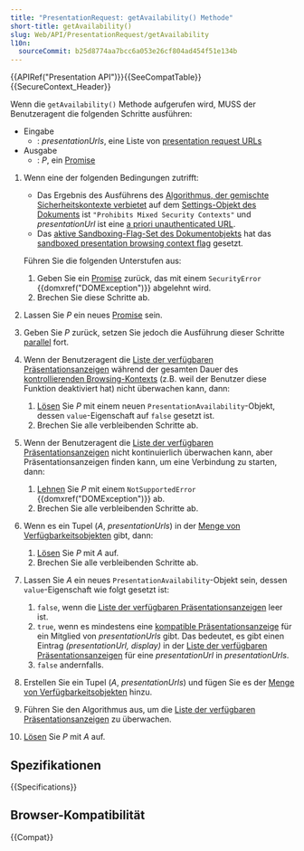 ```yaml
---
title: "PresentationRequest: getAvailability() Methode"
short-title: getAvailability()
slug: Web/API/PresentationRequest/getAvailability
l10n:
  sourceCommit: b25d8774aa7bcc6a053e26cf804ad454f51e134b
---
```


{{APIRef("Presentation API")}}{{SeeCompatTable}}{{SecureContext_Header}}

Wenn die `getAvailability()` Methode aufgerufen wird, MUSS der Benutzeragent die folgenden Schritte ausführen:

- Eingabe
  - : _presentationUrls_, eine Liste von [presentation request URLs](https://www.w3.org/TR/presentation-api/#dfn-presentation-request-urls)
- Ausgabe
  - : _P_, ein [Promise](https://www.w3.org/TR/presentation-api/#dfn-promise)

1. Wenn eine der folgenden Bedingungen zutrifft:

   - Das Ergebnis des Ausführens des [Algorithmus, der gemischte Sicherheitskontexte verbietet](https://www.w3.org/TR/presentation-api/#dfn-prohibits-mixed-security-contexts-algorithm) auf dem [Settings-Objekt des Dokuments](https://www.w3.org/TR/presentation-api/#dfn-settings-object) ist `"Prohibits Mixed Security Contexts"` und _presentationUrl_ ist eine [a priori unauthenticated URL](https://www.w3.org/TR/presentation-api/#dfn-a-priori-unauthenticated-url).
   - Das [aktive Sandboxing-Flag-Set des Dokumentobjekts](https://www.w3.org/TR/presentation-api/#dfn-active-sandboxing-flag-set) hat das [sandboxed presentation browsing context flag](https://www.w3.org/TR/presentation-api/#sandboxed-presentation-browsing-context-flag) gesetzt.

   Führen Sie die folgenden Unterstufen aus:

   1. Geben Sie ein [Promise](https://www.w3.org/TR/presentation-api/#dfn-promise) zurück, das mit einem `SecurityError` {{domxref("DOMException")}} abgelehnt wird.
   2. Brechen Sie diese Schritte ab.

2. Lassen Sie _P_ ein neues [Promise](https://www.w3.org/TR/presentation-api/#dfn-promise) sein.
3. Geben Sie _P_ zurück, setzen Sie jedoch die Ausführung dieser Schritte [parallel](https://www.w3.org/TR/presentation-api/#dfn-in-parallel) fort.
4. Wenn der Benutzeragent die [Liste der verfügbaren Präsentationsanzeigen](https://www.w3.org/TR/presentation-api/#dfn-monitor-the-list-of-available-presentation-displays) während der gesamten Dauer des [kontrollierenden Browsing-Kontexts](https://www.w3.org/TR/presentation-api/#dfn-controlling-browsing-context) (z.B. weil der Benutzer diese Funktion deaktiviert hat) nicht überwachen kann, dann:

   1. [Lösen](https://www.w3.org/TR/presentation-api/#dfn-resolving-a-promise) Sie _P_ mit einem neuen `PresentationAvailability`-Objekt, dessen `value`-Eigenschaft auf `false` gesetzt ist.
   2. Brechen Sie alle verbleibenden Schritte ab.

5. Wenn der Benutzeragent die [Liste der verfügbaren Präsentationsanzeigen](https://www.w3.org/TR/presentation-api/#dfn-monitor-the-list-of-available-presentation-displays) nicht kontinuierlich überwachen kann, aber Präsentationsanzeigen finden kann, um eine Verbindung zu starten, dann:

   1. [Lehnen](https://www.w3.org/TR/presentation-api/#dfn-rejecting-a-promise) Sie _P_ mit einem `NotSupportedError` {{domxref("DOMException")}} ab.
   2. Brechen Sie alle verbleibenden Schritte ab.

6. Wenn es ein Tupel (_A_, _presentationUrls_) in der [Menge von Verfügbarkeitsobjekten](https://www.w3.org/TR/presentation-api/#dfn-set-of-availability-objects) gibt, dann:

   1. [Lösen](https://www.w3.org/TR/presentation-api/#dfn-resolving-a-promise) Sie _P_ mit _A_ auf.
   2. Brechen Sie alle verbleibenden Schritte ab.

7. Lassen Sie _A_ ein neues `PresentationAvailability`-Objekt sein, dessen `value`-Eigenschaft wie folgt gesetzt ist:

   1. `false`, wenn die [Liste der verfügbaren Präsentationsanzeigen](https://www.w3.org/TR/presentation-api/#dfn-list-of-available-presentation-displays) leer ist.
   2. `true`, wenn es mindestens eine [kompatible Präsentationsanzeige](https://www.w3.org/TR/presentation-api/#dfn-compatible-presentation-display) für ein Mitglied von _presentationUrls_ gibt. Das bedeutet, es gibt einen Eintrag _(presentationUrl, display)_ in der [Liste der verfügbaren Präsentationsanzeigen](https://www.w3.org/TR/presentation-api/#dfn-list-of-available-presentation-displays) für eine _presentationUrl_ in _presentationUrls_.
   3. `false` andernfalls.

8. Erstellen Sie ein Tupel (_A_, _presentationUrls_) und fügen Sie es der [Menge von Verfügbarkeitsobjekten](https://www.w3.org/TR/presentation-api/#dfn-set-of-availability-objects) hinzu.
9. Führen Sie den Algorithmus aus, um die [Liste der verfügbaren Präsentationsanzeigen](https://www.w3.org/TR/presentation-api/#dfn-monitor-the-list-of-available-presentation-displays) zu überwachen.
10. [Lösen](https://www.w3.org/TR/presentation-api/#dfn-resolving-a-promise) Sie _P_ mit _A_ auf.

## Spezifikationen

{{Specifications}}

## Browser-Kompatibilität

{{Compat}}
